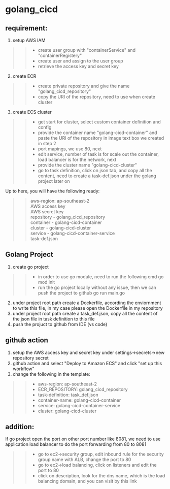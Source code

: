 # golang_cicd

## requirement:
1. setup AWS IAM
>>- create user group with "containerService" and "containerRegistery"
>>- create user and assign to the user group
>>- retrieve the access key and secret key
2. create ECR
>>- create private repository and give the name "golang_cicd_repository"
>>- copy the URI of the repository, need to use when create cluster
3. create ECS cluster
>>- get start for cluster, select custom container definition and config
>>- provide the container name "golang-cicd-container" and paste the URI of the repository in image text box we created in step 2
>>- port mapings, we use 80, next
>>- edit service, number of task is for scale out the container, load balancer is for the network, next
>>- provide the cluster name "golang-cicd-cluster"
>>- go to task definition, click on json tab, and copy all the content, need to create a task-def.json under the golang project later on
  
Up to here, you will have the following ready:  
>>aws-region: ap-southeast-2  
>>AWS access key  
>>AWS secret key  
>>repository - golang_cicd_repository  
>>container - golang-cicd-container  
>>cluster - golang-cicd-cluster  
>>service - golang-cicd-container-service  
>>task-def.json  
  
## Golang Project
1. create go project
>>- in order to use go module, need to run the following cmd
>>go mod init
>>- run the go project locally without any issue, then we can push the project to github
>>go run main.go
2. under project root path create a Dockerfile, according the enviornment to write this file, in my case please open the Dockerfile in my repository
3. under project root path create a task_def.json, copy all the content of the json file in task definition to this file
4. push the projuct to github from IDE (vs code)

## github action
1. setup the AWS access key and secret key under settings->secrets->new repository secret
2. github action and select "Deploy to Amazon ECS" and click "set up this workflow"
3. change the following in the template:
>>- aws-region: ap-southeast-2
>>- ECR_REPOSITORY: golang_cicd_repository
>>- task-definition: task_def.json
>>- container-name: golang-cicd-container
>>- service: golang-cicd-container-service
>>- cluster: golang-cicd-cluster

## addition:
If go project open the port on other port number like 8081, we need to use application load balancer to do the port forwarding from 80 to 8081
>>- go to ec2->security group, edit inbound rule for the security group name with ALB, change the port to 80
>>- go to ec2->load balancing, click on listeners and edit the port to 80
>>- click on description, look for the dns name, which is the load balancing domain, and you can visit by this link
